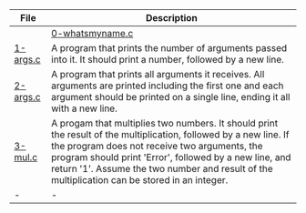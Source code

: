 |File|Description|
|-|-|
||[0-whatsmyname.c](0-whatsmyname.c)|A program that prints its name, followed by a new line. If the program is renamed, it will still print the new name, without having to compile it again. The path should not be removed before the name of the program.|
|[1-args.c](1-args.c)|A program that prints the number of arguments passed into it. It should print a number, followed by a new line.|
|[2-args.c](2-args.c)|A program that prints all arguments it receives. All arguments are printed including the first one and each argument should be printed on a single line, ending it all with a new line.|
|[3-mul.c](3-mul.c)|A progam that multiplies two numbers. It should print the result of the multiplication, followed by a new line. If the program does not receive two arguments, the program should print 'Error', followed by a new line, and return '1'. Assume the two number and result of the multiplication can be stored in an integer.|
|-|-|
